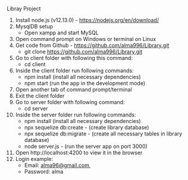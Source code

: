 Libray Project
1. Install node.js (v12.13.0) - https://nodejs.org/en/download/
2. MysqlDB setup
	* Open xampp and start MySQL
3. Open command prompt on Windows or terminal on Linux
4. Get code from Github - https://github.com/alma996/Library.git
	* git clone https://github.com/alma996/Library.git
5. Go to client folder with following this command:
	* cd client
6. Inside the client folder run following commands:
	* npm install (install all necessary dependencies)
	* npm start (run the app in the development mode)
7. Open another tab of  command prompt/terminal
6. Exit the client folder
7. Go to server folder with following command:
	* cd server
8. Inside the server folder run following commands:
	* npm install (install all necessary dependencies)
	* npx sequelize db:create - (create library database)
	* npx sequelize db:migrate - (create all necessary tables in library database)
	* node server.js - (run the server app on port 3000)
9. Open http://localhost:4200 to view it in the browser
10. Login example:
	* Email: alma96@gmail.com,
	* Password: alma